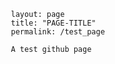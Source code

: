        layout: page
       title: "PAGE-TITLE"
       permalink: /test_page
       
       A test github page

